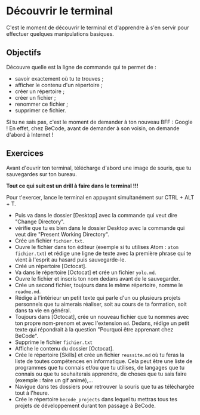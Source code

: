 # Découvrir le terminal

C'est le moment de découvrir le terminal et d'apprendre à s'en servir pour effectuer quelques manipulations basiques.

## Objectifs

Découvre quelle est la ligne de commande qui te permet de : 
- savoir exactement où tu te trouves ;
- afficher le contenu d'un répertoire ;
- créer un répertoire ;
- créer un fichier ;
- renommer ce fichier ;
- supprimer ce fichier.

Si tu ne sais pas, c'est le moment de demander à ton nouveau BFF : Google !
En effet, chez BeCode, avant de demander à son voisin, on demande d'abord à Internet !

## Exercices  

Avant d'ouvrir ton terminal, télécharge d'abord une image de souris, que tu sauvegardes sur ton bureau.

**Tout ce qui suit est un drill à faire dans le terminal !!!**

Pour t'exercer, lance le terminal en appuyant simultanément sur CTRL + ALT + T.
- Puis va dans le dossier [Desktop] avec la commande qui veut dire "Change Directory".
- vérifie que tu es bien dans le dossier Desktop avec la commande qui veut dire "Present Working Directory".
- Crée un fichier `fichier.txt`.
- Ouvre le fichier dans ton éditeur (exemple si tu utilises Atom : `atom fichier.txt`) et rédige une ligne de texte avec la première phrase qui te vient à l'esprit au hasard puis sauvegarde-le.
- Créé un répertoire [Octocat].
- Va dans le répertoire [Octocat] et crée un fichier `yolo.md`.
- Ouvre le fichier et inscris ton nom dedans avant de le sauvegarder.
- Crée un second fichier, toujours dans le même répertoire, nomme le `readme.md`.
- Rédige à l'intérieur un petit texte qui parle d'un ou plusieurs projets personnels que tu aimerais réaliser, soit au cours de ta formation, soit dans ta vie en général.
- Toujours dans [Octocat], crée un nouveau fichier que tu nommes avec ton propre nom-prenom et avec l'extension `md`. Dedans, rédige un petit texte qui répondrait à la question "Pourquoi être apprenant chez BeCode".
- Supprime le fichier `fichier.txt`
- Affiche le contenu du dossier [Octocat].
- Crée le répertoire [Skills] et crée un fichier `reussite.md` où tu feras la liste de toutes compétences en informatique. Cela peut être une liste de programmes que tu connais et/ou que tu utilises, de langages que tu connais ou que tu souhaiterais apprendre, de choses que tu sais faire (exemple : faire un gif animé),...
- Navigue dans tes dossiers pour retrouver la souris que tu as téléchargée tout à l'heure.
- Crée le répertoire `becode_projects` dans lequel tu mettras tous tes projets de développement durant ton passage à BeCode.
